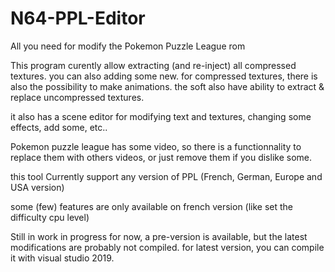 # N64-PPL-Editor

All you need for modify the Pokemon Puzzle League rom

This program curently allow extracting (and re-inject) all compressed textures. you can also adding some new.
for compressed textures, there is also the possibility to make animations.
the soft also have ability to extract & replace uncompressed textures.

it also has a scene editor for modifying text and textures, changing some effects, add some, etc..

Pokemon puzzle league has some video, so there is a functionnality to replace them with others videos, or just remove them if you dislike some.

this tool Currently support any version of PPL (French, German, Europe and USA version)

some (few) features are only available on french version (like set the difficulty cpu level)

Still in work in progress for now, a pre-version is available, but the latest modifications are probably not compiled. 
for latest version, you can compile it with visual studio 2019.
